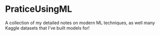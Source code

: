 # PraticeUsingML
A collection of my detailed notes on modern ML techniques, as well many Kaggle datasets that I've built models for! 
